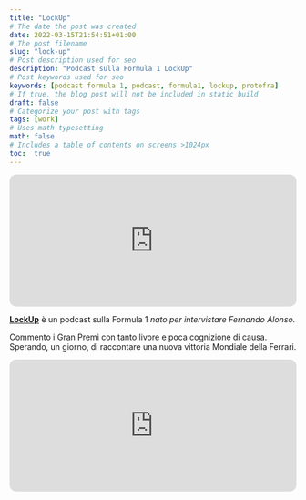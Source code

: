 ```yaml
---
title: "LockUp"
# The date the post was created
date: 2022-03-15T21:54:51+01:00
# The post filename
slug: "lock-up"
# Post description used for seo
description: "Podcast sulla Formula 1 LockUp"
# Post keywords used for seo
keywords: [podcast formula 1, podcast, formula1, lockup, protofra]
# If true, the blog post will not be included in static build
draft: false
# Categorize your post with tags
tags: [work]
# Uses math typesetting
math: false
# Includes a table of contents on screens >1024px
toc:  true
---
```


<iframe style="border-radius:12px" src="https://open.spotify.com/embed/episode/0VXx7RqIFLaoMIUJxIr8mV?utm_source=generator" width="100%" height="232" frameBorder="0" allowfullscreen="" allow="autoplay; clipboard-write; encrypted-media; fullscreen; picture-in-picture"></iframe>


**[LockUp](https://lock-up.it)** è un podcast sulla Formula 1 _nato per intervistare Fernando Alonso._ 

Commento i Gran Premi con tanto livore e poca cognizione di causa. Sperando, un giorno, di raccontare una nuova vittoria Mondiale della Ferrari. 

<iframe style="border-radius:12px" src="https://open.spotify.com/embed/episode/0VXx7RqIFLaoMIUJxIr8mV?utm_source=generator" width="100%" height="232" frameBorder="0" allowfullscreen="" allow="autoplay; clipboard-write; encrypted-media; fullscreen; picture-in-picture"></iframe>



